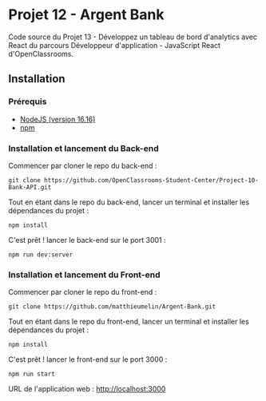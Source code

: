 # Projet 12 - Argent Bank

Code source du Projet 13 - Développez un tableau de bord d'analytics avec React du parcours Développeur d'application - JavaScript React d'OpenClassrooms.

## Installation
### Prérequis
- [NodeJS (version 16.16)](https://nodejs.org/en/)
- [npm](https://www.npmjs.com/)

### Installation et lancement du Back-end
Commencer par cloner le repo du back-end :

`git clone https://github.com/OpenClassrooms-Student-Center/Project-10-Bank-API.git`

Tout en étant dans le repo du back-end, lancer un terminal et installer les dépendances du projet :

`npm install`

C'est prêt ! lancer le back-end sur le port 3001 :

`npm run dev:server`

### Installation et lancement du Front-end
Commencer par cloner le repo du front-end :

`git clone https://github.com/matthieumelin/Argent-Bank.git`

Tout en étant dans le repo du front-end, lancer un terminal et installer les dépendances du projet :

`npm install`

C'est prêt ! lancer le front-end sur le port 3000 :

`npm run start`

URL de l'application web : [http://localhost:3000](http://localhost:3000)
